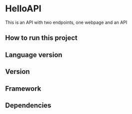 # HelloAPI
 This is an API with two endpoints, one webpage and an API

## How to run this project

## Language version

## Version

## Framework

## Dependencies